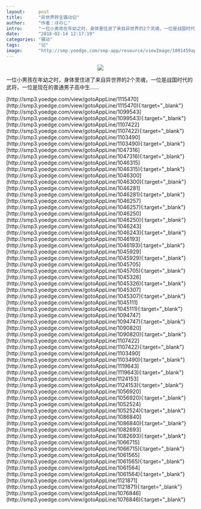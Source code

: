 ```yaml
---
layout:     post
title:      "异世界转生骚动记"
author:     "作者：ほのじ"
intro:      "一位小男孩在年幼之时，身体里住进了来自异世界的2个灵魂，一位是战国时代的武将，一位是现在的普通男子高中生……"
date:       "2018-02-14 12:17:19"
categories: "骚动"
tags:       "记"
image:      "http://smp.yoedge.com/smp-app/resource/viewImage/1001459appline.png"
---
```

<div style="text-align: center">
<p><img src="http://smp.yoedge.com/smp-app/resource/viewImage/1001459appline.png"/></p>
</div>
<p class="post-meta">
<span>一位小男孩在年幼之时，身体里住进了来自异世界的2个灵魂，一位是战国时代的武将，一位是现在的普通男子高中生……</span>
</p>
[http://smp3.yoedge.com/view/gotoAppLine/1115470](http://smp3.yoedge.com/view/gotoAppLine/1115470){:target="_blank"}
[http://smp3.yoedge.com/view/gotoAppLine/1099543](http://smp3.yoedge.com/view/gotoAppLine/1099543){:target="_blank"}
[http://smp3.yoedge.com/view/gotoAppLine/1107422](http://smp3.yoedge.com/view/gotoAppLine/1107422){:target="_blank"}
[http://smp3.yoedge.com/view/gotoAppLine/1103490](http://smp3.yoedge.com/view/gotoAppLine/1103490){:target="_blank"}
[http://smp3.yoedge.com/view/gotoAppLine/1047316](http://smp3.yoedge.com/view/gotoAppLine/1047316){:target="_blank"}
[http://smp3.yoedge.com/view/gotoAppLine/1046315](http://smp3.yoedge.com/view/gotoAppLine/1046315){:target="_blank"}
[http://smp3.yoedge.com/view/gotoAppLine/1046300](http://smp3.yoedge.com/view/gotoAppLine/1046300){:target="_blank"}
[http://smp3.yoedge.com/view/gotoAppLine/1046281](http://smp3.yoedge.com/view/gotoAppLine/1046281){:target="_blank"}
[http://smp3.yoedge.com/view/gotoAppLine/1046257](http://smp3.yoedge.com/view/gotoAppLine/1046257){:target="_blank"}
[http://smp3.yoedge.com/view/gotoAppLine/1046250](http://smp3.yoedge.com/view/gotoAppLine/1046250){:target="_blank"}
[http://smp3.yoedge.com/view/gotoAppLine/1046243](http://smp3.yoedge.com/view/gotoAppLine/1046243){:target="_blank"}
[http://smp3.yoedge.com/view/gotoAppLine/1046193](http://smp3.yoedge.com/view/gotoAppLine/1046193){:target="_blank"}
[http://smp3.yoedge.com/view/gotoAppLine/1045929](http://smp3.yoedge.com/view/gotoAppLine/1045929){:target="_blank"}
[http://smp3.yoedge.com/view/gotoAppLine/1045705](http://smp3.yoedge.com/view/gotoAppLine/1045705){:target="_blank"}
[http://smp3.yoedge.com/view/gotoAppLine/1045326](http://smp3.yoedge.com/view/gotoAppLine/1045326){:target="_blank"}
[http://smp3.yoedge.com/view/gotoAppLine/1045307](http://smp3.yoedge.com/view/gotoAppLine/1045307){:target="_blank"}
[http://smp3.yoedge.com/view/gotoAppLine/1045111](http://smp3.yoedge.com/view/gotoAppLine/1045111){:target="_blank"}
[http://smp3.yoedge.com/view/gotoAppLine/1094747](http://smp3.yoedge.com/view/gotoAppLine/1094747){:target="_blank"}
[http://smp3.yoedge.com/view/gotoAppLine/1090820](http://smp3.yoedge.com/view/gotoAppLine/1090820){:target="_blank"}
[http://smp3.yoedge.com/view/gotoAppLine/1107422](http://smp3.yoedge.com/view/gotoAppLine/1107422){:target="_blank"}
[http://smp3.yoedge.com/view/gotoAppLine/1103490](http://smp3.yoedge.com/view/gotoAppLine/1103490){:target="_blank"}
[http://smp3.yoedge.com/view/gotoAppLine/1119643](http://smp3.yoedge.com/view/gotoAppLine/1119643){:target="_blank"}
[http://smp3.yoedge.com/view/gotoAppLine/1124153](http://smp3.yoedge.com/view/gotoAppLine/1124153){:target="_blank"}
[http://smp3.yoedge.com/view/gotoAppLine/1056920](http://smp3.yoedge.com/view/gotoAppLine/1056920){:target="_blank"}
[http://smp3.yoedge.com/view/gotoAppLine/1052524](http://smp3.yoedge.com/view/gotoAppLine/1052524){:target="_blank"}
[http://smp3.yoedge.com/view/gotoAppLine/1086840](http://smp3.yoedge.com/view/gotoAppLine/1086840){:target="_blank"}
[http://smp3.yoedge.com/view/gotoAppLine/1082693](http://smp3.yoedge.com/view/gotoAppLine/1082693){:target="_blank"}
[http://smp3.yoedge.com/view/gotoAppLine/1066715](http://smp3.yoedge.com/view/gotoAppLine/1066715){:target="_blank"}
[http://smp3.yoedge.com/view/gotoAppLine/1061565](http://smp3.yoedge.com/view/gotoAppLine/1061565){:target="_blank"}
[http://smp3.yoedge.com/view/gotoAppLine/1061564](http://smp3.yoedge.com/view/gotoAppLine/1061564){:target="_blank"}
[http://smp3.yoedge.com/view/gotoAppLine/1121871](http://smp3.yoedge.com/view/gotoAppLine/1121871){:target="_blank"}
[http://smp3.yoedge.com/view/gotoAppLine/1076846](http://smp3.yoedge.com/view/gotoAppLine/1076846){:target="_blank"}


